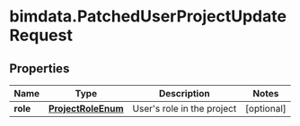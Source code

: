 # bimdata.PatchedUserProjectUpdateRequest

## Properties

Name | Type | Description | Notes
------------ | ------------- | ------------- | -------------
**role** | [**ProjectRoleEnum**](ProjectRoleEnum.md) | User&#39;s role in the project | [optional] 


